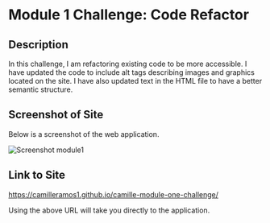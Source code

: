 # Module 1 Challenge: Code Refactor

## Description

In this challenge, I am refactoring existing code to be more accessible. I have updated the code to include alt tags describing images and graphics located on the site. I have also updated text in the HTML file to have a better semantic structure.

## Screenshot of Site 

Below is a screenshot of the web application.

![Screenshot module1](https://user-images.githubusercontent.com/129894673/232340981-ecf11564-1611-415f-a31a-021fe068f65e.png)

## Link to Site

https://camilleramos1.github.io/camille-module-one-challenge/

Using the above URL will take you directly to the application.
